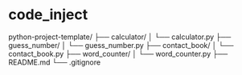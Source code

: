 # code_inject
python-project-template/
├── calculator/
│   └── calculator.py
├── guess_number/
│   └── guess_number.py
├── contact_book/
│   └── contact_book.py
├── word_counter/
│   └── word_counter.py
├── README.md
└── .gitignore
